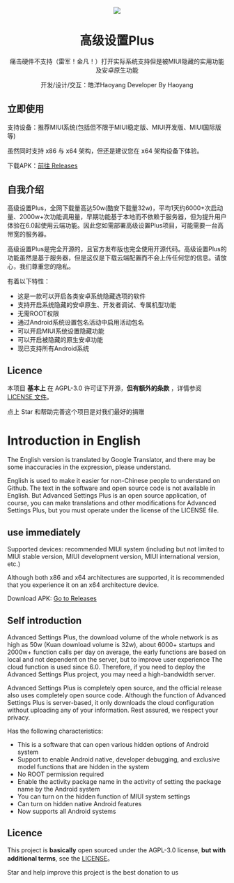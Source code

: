 

<p align="center"><img src="https://www.hualigs.cn/image/62c8eb4552f20.jpg" /></p>
<h1 align="center">高级设置Plus</h1>

<p align="center">痛击硬件不支持（雷军！金凡！）打开实际系统支持但是被MIUI隐藏的实用功能及安卓原生功能</p>
<p align="center">开发/设计/交互：皓洋Haoyang  Developer By Haoyang</p>





## 立即使用

支持设备：推荐MIUI系统(包括但不限于MIUI稳定版、MIUI开发版、MIUI国际版等)

虽然同时支持 x86 与 x64 架构，但还是建议您在 x64 架构设备下体验。

下载APK：[前往 Releases](https://github.com/DropWave/SettingPro/releases)

## 自我介绍

高级设置Plus，全网下载量高达50w(酷安下载量32w)，平均1天约6000+次启动量、2000w+次功能调用量，早期功能基于本地而不依赖于服务器，但为提升用户体验在6.0起使用云端功能。因此您如需部署高级设置Plus项目，可能需要一台高带宽的服务器。

高级设置Plus是完全开源的，且官方发布版也完全使用开源代码。高级设置Plus的功能虽然是基于服务器，但是这仅是下载云端配置而不会上传任何您的信息。请放心，我们尊重您的隐私。

有着以下特性：
- 这是一款可以开启各类安卓系统隐藏选项的软件
- 支持开启系统隐藏的安卓原生、开发者调试、专属机型功能
- 无需ROOT权限
- 通过Android系统设置包名活动中启用活动包名
- 可以开启MIUI系统设置隐藏功能
- 可以开启被隐藏的原生安卓功能
- 现已支持所有Android系统

## Licence

本项目 **基本上** 在 AGPL-3.0 许可证下开源，**但有额外的条款** ，详情参阅 [LICENSE 文件](https://github.com/DropWave/SettingPro/blob/main/LICENSE)。

点上 Star 和帮助完善这个项目是对我们最好的捐赠

# Introduction in English 
The English version is translated by Google Translator, and there may be some inaccuracies in the expression, please understand.


English is used to make it easier for non-Chinese people to understand on Github. The text in the software and open source code is not available in English. But Advanced Settings Plus is an open source application, of course, you can make translations and other modifications for Advanced Settings Plus, but you must operate under the license of the LICENSE file.

## use immediately

Supported devices: recommended MIUI system (including but not limited to MIUI stable version, MIUI development version, MIUI international version, etc.)

Although both x86 and x64 architectures are supported, it is recommended that you experience it on an x64 architecture device.

Download APK: [Go to Releases](https://github.com/DropWave/SettingPro/releases)

## Self introduction

Advanced Settings Plus, the download volume of the whole network is as high as 50w (Kuan download volume is 32w), about 6000+ startups and 2000w+ function calls per day on average, the early functions are based on local and not dependent on the server, but to improve user experience The cloud function is used since 6.0. Therefore, if you need to deploy the Advanced Settings Plus project, you may need a high-bandwidth server.

Advanced Settings Plus is completely open source, and the official release also uses completely open source code. Although the function of Advanced Settings Plus is server-based, it only downloads the cloud configuration without uploading any of your information. Rest assured, we respect your privacy.

Has the following characteristics:
- This is a software that can open various hidden options of Android system
- Support to enable Android native, developer debugging, and exclusive model functions that are hidden in the system
- No ROOT permission required
- Enable the activity package name in the activity of setting the package name by the Android system
- You can turn on the hidden function of MIUI system settings
- Can turn on hidden native Android features
- Now supports all Android systems



## Licence

This project is **basically** open sourced under the AGPL-3.0 license, **but with additional terms**, see the [LICENSE](https://github.com/DropWave/SettingPro/blob/main/LICENSE)。
 

Star and help improve this project is the best donation to us
